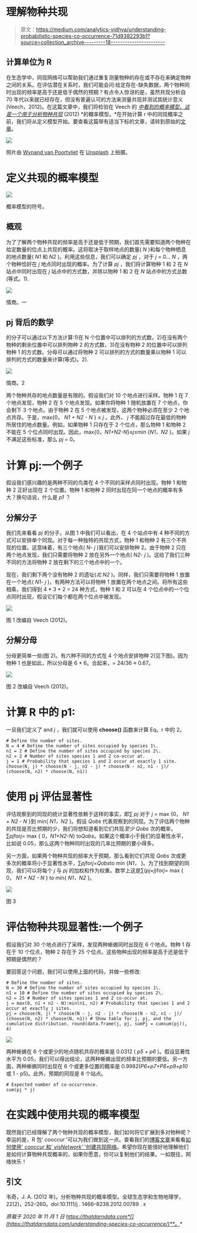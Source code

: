 # 理解物种共现

> 原文：<https://medium.com/analytics-vidhya/understanding-probabilistic-species-co-occurrence-71d9382293b1?source=collection_archive---------18----------------------->

## 计算单位为 R

在生态学中，同现网络可以帮助我们通过重复测量物种的存在或不存在来确定物种之间的关系。在评估潜在关系时，我们可能会问:给定存在-缺失数据，两个物种同时出现的频率是高于还是低于偶然的预期？有点令人惊讶的是，虽然共现分析自 70 年代以来就已经存在，但没有普遍认可的方法来测量共现并测试其统计意义(Veech，2012)。在这篇文章中，我们将检验在 Veech 的 [*中看到的概率模型，这是一个用于分析物种共现*](https://onlinelibrary.wiley.com/doi/full/10.1111/j.1466-8238.2012.00789.x) (2012) *的概率模型。*在开始计算 r 中的同现概率之前，我们将从定义模型开始。要查看这篇带有适当下标的文章，请转到原始的[文章](https://thatdarndata.com/understanding-species-co-occurrence/)。

![](img/9fbb60e8163a3f16059c3ceeb38cf755.png)

照片由 [Wynand van Poortvliet](https://unsplash.com/@wwwynand?utm_source=unsplash&utm_medium=referral&utm_content=creditCopyText) 在 [Unsplash](https://unsplash.com/@brooke_tdd/likes?utm_source=unsplash&utm_medium=referral&utm_content=creditCopyText) 上拍摄。

# 定义共现的概率模型

![](img/209bf13353af1170dbb9226356bf8158.png)

概率模型的符号。

## 概观

为了了解两个物种共现的频率是高于还是低于预期，我们首先需要知道两个物种在给定数量的位点上共现的概率。这将取决于取样地点的数量( *N* )和每个物种栖息的地点数量( *N1* 和 *N2* )。利用这些信息，我们可以确定 *pj* ，对于 *j* = 0… *N* ，两个物种恰好在 *j* 地点同时出现的概率。为了计算 *pj* ，我们将计算物种 1 和 2 在 *N* 站点中同时出现在 *j* 站点中的方式数，并除以物种 1 和 2 在 *N* 站点中的方式总数(等式。1).

![](img/ea1cd94ed2ab839f96b1fc748239da79.png)

情商。一

## pj 背后的数学

的分子可以通过以下方法计算:1)在 N 个位置中可以排列的方式数，2)在没有两个物种的剩余位置中可以排列物种 2 的方式数，3)在没有物种 2 的位置中可以排列物种 1 的方式数。分母可以通过将物种 2 可以排列的方式的数量乘以物种 1 可以排列的方式的数量来计算(等式)。2).

![](img/6ec1df0e22073a532f8c111a5ce4ae05.png)

情商。2

两个物种共存的地点数量是有限的。假设我们对 10 个地点进行采样。物种 1 在 7 个地点发现，物种 2 在 5 个地点发现。如果你将物种 1 随机放置在 7 个地点，你会剩下 3 个地点。由于物种 2 在 5 个地点被发现，这两个物种必须在至少 2 个地点共存。于是，max{0， *N1 + N2 - N* } ≤ *j* 。此外， *j* 不能超过存在最低的物种所居住的地点数量。例如，如果物种 1 只存在于 2 个位点，那么物种 1 和物种 2 不能在 5 个位点同时出现。因此，max{0，*N1+N2-N*}≤*j*≤min {*N1，N2* }。如果 *j* 不满足这些标准，那么 *pj* = 0。

# 计算 pj:一个例子

假设我们感兴趣的是两种不同的鸟类在 4 个不同的采样点同时出现。物种 1 和物种 2 正好出现在 2 个位置。物种 1 和物种 2 同时出现在同一个地点的概率有多大？换句话说，什么是 *p1* ？

## 分解分子

我们先来看看 *pj* 的分子。从图 1 中我们可以看出，在 4 个站点中有 4 种不同的方式可以安排单个同现。对于每一种独特的共现方式，物种 1 和物种 2 有三个不共现的位置。这意味着，有三个地点( *N- j* )我们可以安排物种 2。由于物种 2 只在两个地点发现，我们只需要将物种 2 放在另外一个地点( *N2- j* )。这给了我们三种不同的方法将物种 2 放在剩下的三个地点中的一个。

现在，我们剩下两个没有物种 2 的遗址(*北 N2* )。同样，我们只需要将物种 1 放置在一个地点( *N1- j* )，有两种方法可以将物种 1 放置在两个地点之间。将所有这些相乘，我们得到 4 * 3 * 2 = 24 种方式，物种 1 和 2 可以在 4 个位点中的一个位点同时出现，假设它们每个都在两个位点中被发现。

![](img/825e6c882d7ebb370a5c1df376e3a015.png)

图 1 改编自 Veech (2012)。

## 分解分母

分母更简单一些(图 2)。有六种不同的方式在 4 个地点安排物种 2(见下图)。因为物种 1 也是如此，所以分母是 6 * 6。合起来，= 24/36 ≈ 0.67。

![](img/1a7ffa3ce5769834867f63b0752f35f7.png)

图 2 改编自 Veech (2012)。

# 计算 R 中的 p1:

一旦我们定义了 and *j* ，我们就可以使用 **choose()** 函数来计算 Eq。r 中的 2。

```
# Define the number of sites. 
N = 4 # Define the number of sites occupied by species 1\. 
n1 = 2 # Define the number of sites occupied by species 2\. 
n2 = 2 # Number of sites species 1 and 2 co-occur at. 
j = 1 # Probability that species 1 and 2 occur at exactly 1 site. choose(N, j) * choose(N - j, n2 - j) * choose(N - n2, n1 - j)/ (choose(N, n2) * choose(N, n1))
```

# 使用 pj 评估显著性

评估观察到的同现的统计显著性依赖于这样的事实，即∑ *pj* 对于 *j* = max {0， *N1 + N2 - N* }到 min{ *N1，N2* }。假设 *Qobs* 代表观察到的同现。为了评估两个物种的共现是否比预期的少，我们将想知道看到它们共现*至少* *Qobs* 次的概率，∑*pj*for*j*= max { 0，*N1+N2-N*} to*Qobs*。如果这个概率小于我们的显著性水平，比如说 0.05，那么这两个物种同时出现的几率比预期的要小得多。

另一方面，如果两个物种共现的频率大于预期，那么看到它们共现 *Qobs* 次或更多次的概率将小于显著性水平，∑*pj*for*j*=*Qobs*to min {*N1，* }。为了找到期望的同现，我们可以将每个 *j* 与 *pj* 的加权和作为权重。数学上这是∑(*pj*×*j*)for*j*= max { 0， *N1 + N2 - N* } to min{ *N1，N2* }。

![](img/99434fc2406c03a887aa751f1697f7f6.png)

图 3

# 评估物种共现显著性:一个例子

假设我们对 30 个地点进行了采样，发现两种蜥蜴同时出现在 6 个地点。物种 1 存在于 10 个位点，物种 2 存在于 25 个位点。这些物种出现的频率是高于还是低于预期是偶然的？

要回答这个问题，我们可以使用上面的代码，并做一些修改:

```
# Define the number of sites. 
N = 30 # Define the number of sites occupied by species 1\. 
n1 = 10 # Define the number of sites occupied by species 2\. 
n2 = 25 # Number of sites species 1 and 2 co-occur at. 
j = max(0, n1 + n2 - N):min(n1, n2) # Probability that species 1 and 2 occur at exactly j sites. 
pj = choose(N, j) * choose(N - j, n2 - j) * choose(N - n2, n1 - j)/ (choose(N, n2) * choose(N, n1)) # Show table for j, pj, and the cumulative distribution. round(data.frame(j, pj, sumPj = cumsum(pj)), 4)
```

![](img/c3629da05879f657611c419841bf74e8.png)

两种蜥蜴在 6 个或更少的地点随机共存的概率是 0.0312 ( *p5 + p6* )。假设显著性水平为 0.05，我们可以得出结论，这两种蜥蜴出现的频率比预期的要低。另一方面，两种蜥蜴同时出现在 6 个或更多位置的概率是 0.9982(*P6+p7+P8+p9+p10*或 1 - p5)。此外，预期的同现是 8 个站点。

```
# Expected number of co-occurrence.  
sum(pj * j)
```

# 在实践中使用共现的概率模型

既然我们已经理解了两个物种共现的概率模型，我们如何将它扩展到多对物种呢？幸运的是，R 包' *cooccur* '可以为我们做到这一点。查看我们的[博客文章](https://thatdarndata.com/how-to-create-co-occurrence-networks-with-the-r-packages-cooccur-and-visnetwork/)来看看[如何使用' *cooccur* 和' *visNetwork'* '创建共现网络](https://towardsdatascience.com/how-to-create-co-occurrence-networks-with-the-r-packages-cooccur-and-visnetwork-f6e1ceb1c523)。希望你现在能很好地理解他们是如何计算物种共现概率的，如果你愿意，你可以复制他们的结果。一如既往，网络快乐！

## 引文

韦奇，J. A. (2012 年)。分析物种共现的概率模型。全球生态学和生物地理学，22(2)，252–260。doi:10.1111/j . 1466–8238.2012.00789 . x

*原载于 2020 年 11 月 1 日 https://thatdarndata.com*[](https://thatdarndata.com/understanding-species-co-occurrence/)**。**